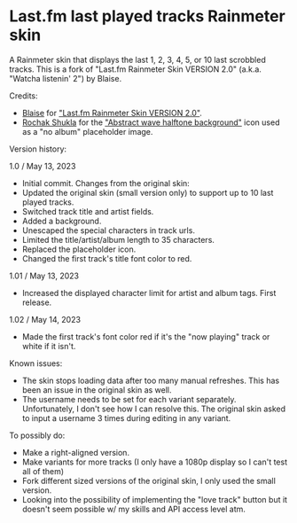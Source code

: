 # Last.fm last played tracks Rainmeter skin
A Rainmeter skin that displays the last 1, 2, 3, 4, 5, or 10 last scrobbled tracks. This is a fork of "Last.fm Rainmeter Skin VERSION 2.0" (a.k.a. "Watcha listenin' 2") by Blaise.

Credits:
- [Blaise](https://www.deviantart.com/squadrmskin) for ["Last.fm Rainmeter Skin VERSION 2.0"](https://www.deviantart.com/squadrmskin/art/Last-fm-Rainmeter-Skin-VERSION-2-0-590438568).
- [Rochak Shukla](https://www.freepik.com/author/rochakshukla) for the ["Abstract wave halftone background"](https://www.freepik.com/free-vector/abstract-wave-halftone-background_23214995.htm) icon used as a "no album" placeholder image.

Version history:

1.0 / May 13, 2023
- Initial commit.
Changes from the original skin:
- Updated the original skin (small version only) to support up to 10 last played tracks.
- Switched track title and artist fields.
- Added a background.
- Unescaped the special characters in track urls.
- Limited the title/artist/album length to 35 characters.
- Replaced the placeholder icon.
- Changed the first track's title font color to red.

1.01 / May 13, 2023
- Increased the displayed character limit for artist and album tags. First release.

1.02 / May 14, 2023
- Made the first track's font color red if it's the "now playing" track or white if it isn't.

Known issues:
- The skin stops loading data after too many manual refreshes. This has been an issue in the original skin as well.
- The username needs to be set for each variant separately. Unfortunately, I don't see how I can resolve this. The original skin asked to input a username 3 times during editing in any variant.

To possibly do:
- Make a right-aligned version.
- Make variants for more tracks (I only have a 1080p display so I can't test all of them)
- Fork different sized versions of the original skin, I only used the small version.
- Looking into the possibility of implementing the "love track" button but it doesn't seem possible w/ my skills and API access level atm.
